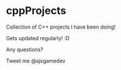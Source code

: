 # cppProjects
Collection of C++ projects I have been doing!

Gets updated regularly! :D 

Any questions?

Tweet me @ajsgamedev
